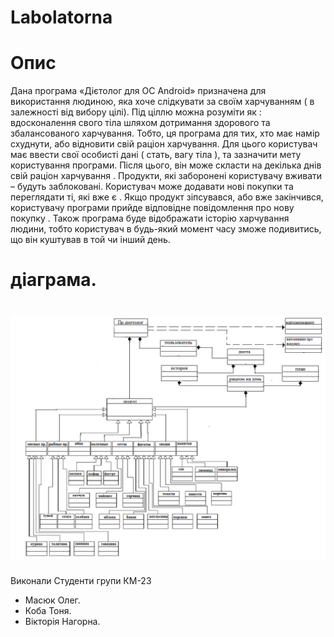 Labolatorna
==========
Опис
==============================================
Дана програма «Дієтолог для ОС Android» призначена для використання людиною, яка хоче слідкувати за своїм харчуванням ( в залежності від вибору цілі). Під ціллю можна розуміти  як : вдосконалення свого тіла шляхом дотримання здорового та збалансованого харчування. Тобто, ця програма для тих, хто має намір схуднути, або відновити свій раціон харчування.
 Для цього користувач має ввести свої особисті дані ( стать, вагу тіла ), та зазначити мету користування програми. Після цього, він може скласти на декілька днів свій раціон харчування . Продукти, які заборонені користувачу вживати – будуть заблоковані. Користувач може додавати нові покупки та переглядати ті, які вже є . Якщо продукт зіпсувався, або вже закінчився, користувачу програми прийде відповідне повідомлення про нову покупку . Також програма буде відображати історію харчування людини, тобто користувач в будь-який момент часу зможе подивитись, що він куштував в той чи інший день. 

діаграма.
=========================================
![alt text](https://raw.githubusercontent.com/15OlegMasuik/Lab-for-Koba-Masuik-Nagorna/master/blok_skhema.png "Diagram")
===========================
Виконали Студенти групи КМ-23
* Масюк Олег.
* Коба  Тоня.
* Вікторія Нагорна.
